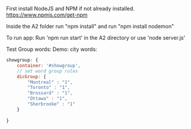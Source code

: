 First install NodeJS and NPM if not already installed.
https://www.npmjs.com/get-npm

Inside the A2 folder run "npm install" and run "npm install nodemon"

To run app:
Run 'npm run start' in the A2 directory
or use 'node server.js'


Test Group words:
Demo: city words:
```javascript
showgroup: {
    container: '#showgroup',
    // set word group rules
    dicGroup: {
        "Montreal" : "1",
        "Toronto" : "1",
        "Brossard" : "1",
        "Ottawa" : "1",
        "Sherbrooke" : "1"
    }
                    
}
````